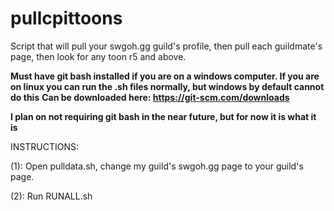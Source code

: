# pullcpittoons
Script that will pull your swgoh.gg guild's profile, then pull each guildmate's page, then look for any toon r5 and above.

**Must have git bash installed if you are on a windows computer. If you are on linux you can run the .sh files normally, but windows by default cannot do this**
**Can be downloaded here: https://git-scm.com/downloads**

**I plan on not requiring git bash in the near future, but for now it is what it is**

INSTRUCTIONS:

(1): Open pulldata.sh, change my guild's swgoh.gg page to your guild's page. 

(2): Run RUNALL.sh

